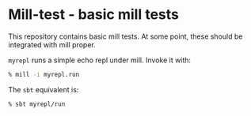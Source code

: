 # Mill-test - basic mill tests
This repository contains basic mill tests. At some point, these should be integrated with mill proper.

`myrepl` runs a simple echo repl under mill. Invoke it with:
```bash
% mill -i myrepl.run
```

The `sbt` equivalent is:
```bash
% sbt myrepl/run
```